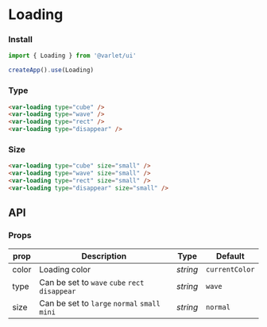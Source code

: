 # Loading

### Install

```js
import { Loading } from '@varlet/ui'

createApp().use(Loading)
```

### Type

```html
<var-loading type="cube" />
<var-loading type="wave" />
<var-loading type="rect" />
<var-loading type="disappear" />
```

### Size

```html
<var-loading type="cube" size="small" />
<var-loading type="wave" size="small" />
<var-loading type="rect" size="small" />
<var-loading type="disappear" size="small" />
```

## API

### Props

| prop | Description                                    | Type     | Default        |
| --------- | ---------------------------------------------- | -------- | -------------- |
| color     | Loading color                                  | _string_ | `currentColor` |
| type      | Can be set to `wave` `cube` `rect` `disappear` | _string_ | `wave`         |
| size      | Can be set to `large` `normal` `small` `mini`  | _string_ | `normal`       |
